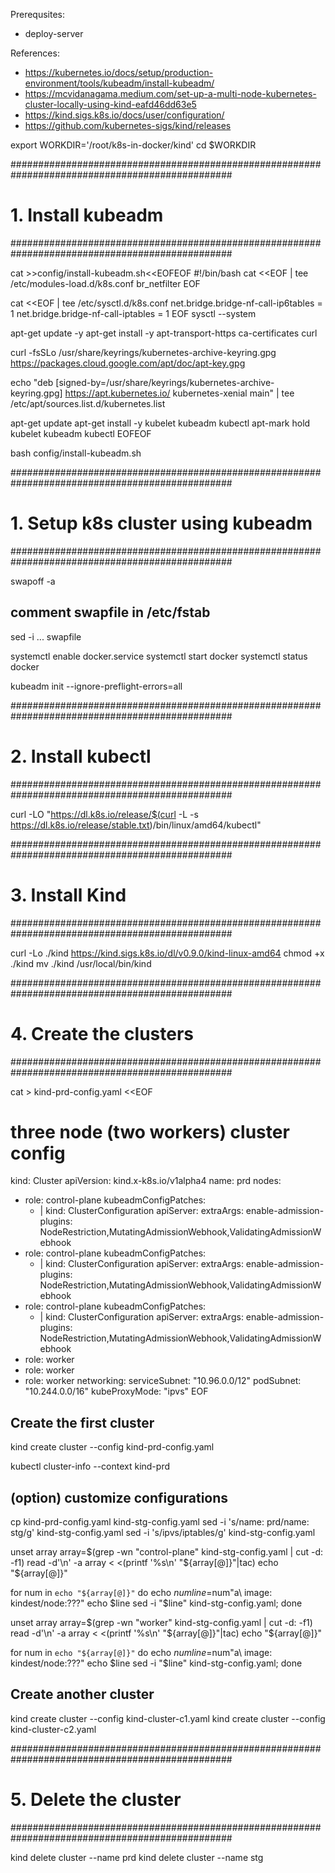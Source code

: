 Prerequsites:
- deploy-server

References:
- https://kubernetes.io/docs/setup/production-environment/tools/kubeadm/install-kubeadm/
- https://mcvidanagama.medium.com/set-up-a-multi-node-kubernetes-cluster-locally-using-kind-eafd46dd63e5
- https://kind.sigs.k8s.io/docs/user/configuration/
- https://github.com/kubernetes-sigs/kind/releases

export WORKDIR='/root/k8s-in-docker/kind'
cd $WORKDIR

################################################################################################
# 1. Install kubeadm
################################################################################################

cat >>config/install-kubeadm.sh<<EOFEOF
#!/bin/bash
cat <<EOF | tee /etc/modules-load.d/k8s.conf
br_netfilter
EOF

cat <<EOF | tee /etc/sysctl.d/k8s.conf
net.bridge.bridge-nf-call-ip6tables = 1
net.bridge.bridge-nf-call-iptables = 1
EOF
sysctl --system

apt-get update -y
apt-get install -y apt-transport-https ca-certificates curl

curl -fsSLo /usr/share/keyrings/kubernetes-archive-keyring.gpg https://packages.cloud.google.com/apt/doc/apt-key.gpg

echo "deb [signed-by=/usr/share/keyrings/kubernetes-archive-keyring.gpg] https://apt.kubernetes.io/ kubernetes-xenial main" | tee /etc/apt/sources.list.d/kubernetes.list

apt-get update
apt-get install -y kubelet kubeadm kubectl
apt-mark hold kubelet kubeadm kubectl
EOFEOF

bash config/install-kubeadm.sh

################################################################################################
# 1. Setup k8s cluster using kubeadm
################################################################################################

swapoff -a

## comment swapfile in /etc/fstab
sed -i ... swapfile 

systemctl enable docker.service
systemctl start docker
systemctl status docker

kubeadm init --ignore-preflight-errors=all

################################################################################################
# 2. Install kubectl
################################################################################################

curl -LO "https://dl.k8s.io/release/$(curl -L -s https://dl.k8s.io/release/stable.txt)/bin/linux/amd64/kubectl"


################################################################################################
# 3. Install Kind
################################################################################################

curl -Lo ./kind https://kind.sigs.k8s.io/dl/v0.9.0/kind-linux-amd64
chmod +x ./kind
mv ./kind /usr/local/bin/kind

################################################################################################
# 4. Create the clusters
################################################################################################

cat > kind-prd-config.yaml <<EOF
# three node (two workers) cluster config
kind: Cluster
apiVersion: kind.x-k8s.io/v1alpha4
name: prd
nodes:
- role: control-plane
  kubeadmConfigPatches:
  - |
    kind: ClusterConfiguration
    apiServer:
        extraArgs:
          enable-admission-plugins: NodeRestriction,MutatingAdmissionWebhook,ValidatingAdmissionWebhook
- role: control-plane
  kubeadmConfigPatches:
  - |
    kind: ClusterConfiguration
    apiServer:
        extraArgs:
          enable-admission-plugins: NodeRestriction,MutatingAdmissionWebhook,ValidatingAdmissionWebhook
- role: control-plane
  kubeadmConfigPatches:
  - |
    kind: ClusterConfiguration
    apiServer:
        extraArgs:
          enable-admission-plugins: NodeRestriction,MutatingAdmissionWebhook,ValidatingAdmissionWebhook
- role: worker
- role: worker
- role: worker
networking:
  serviceSubnet: "10.96.0.0/12"
  podSubnet: "10.244.0.0/16"
  kubeProxyMode: "ipvs"
EOF

## Create the first cluster
kind create cluster --config kind-prd-config.yaml

kubectl cluster-info --context kind-prd

## (option) customize configurations
cp kind-prd-config.yaml kind-stg-config.yaml
sed -i 's/name: prd/name: stg/g' kind-stg-config.yaml
sed -i 's/ipvs/iptables/g' kind-stg-config.yaml

unset array
array=$(grep -wn "control-plane" kind-stg-config.yaml | cut -d: -f1)
read -d'\n' -a array < <(printf '%s\n' "${array[@]}"|tac)
echo "${array[@]}"

for num in `echo "${array[@]}"`
do
    echo $num
    line=$num"a\  image: kindest/node:???"
    echo $line
    sed -i "$line" kind-stg-config.yaml;
done 

unset array
array=$(grep -wn "worker" kind-stg-config.yaml | cut -d: -f1)
read -d'\n' -a array < <(printf '%s\n' "${array[@]}"|tac)
echo "${array[@]}"

for num in `echo "${array[@]}"`
do
    echo $num
    line=$num"a\  image: kindest/node:???"
    echo $line
    sed -i "$line" kind-stg-config.yaml;
done 

## Create another cluster
kind create cluster --config kind-cluster-c1.yaml
kind create cluster --config kind-cluster-c2.yaml

################################################################################################
# 5. Delete the cluster
################################################################################################

kind delete cluster --name prd
kind delete cluster --name stg

